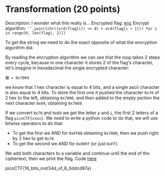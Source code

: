 # Transformation (20 points)

Description:
I wonder what this really is...
Encrypted flag: [enc](https://mercury.picoctf.net/static/dd6004f51362ff76f98cb8c699510f23/enc)
Encrypt algorithm: `''.join([chr((ord(flag[i]) << 8) + ord(flag[i + 1])) for i in range(0, len(flag), 2)])`

To get the string we need to do the exact opposite of what the encryption algorithm did.

By reading the encryption algorithm we can see that the loop takes 2 steps every cycle, because in one character it stores 2 of the flag's character, let's imagine in hexadecimal the single encrypted character:

`灩 = 0x7069`

we know that 1 hex character is equal to 4 bits, and a single ascii character is also equal to 4 bits. To store the first one it pushed the character `0x70` of 2 hex to the left, obtaining `0x7000`, and then added to the empty portion the next character `0x69`, obtaining `0x7069`.

If we convert `0x70` and `0x69` we get the letter `p` and `i`, the first 2 letters of a flag `picoCTF{xxxx}`. We need to write a python code to do that, we will use bitwise operators to do that:

- To get the first we AND for `0xFF00` obtaining `0x7000`, then we push right by 2 hex to get `0x70`.
- To get the second we AND for `0x00FF` (or just `0xFF`).

We add both characters to a variable and continue until the end of the ciphertext, then we print the flag. Code [here](./code.py)

picoCTF{16_bits_inst34d_of_8_0ddcd97a}